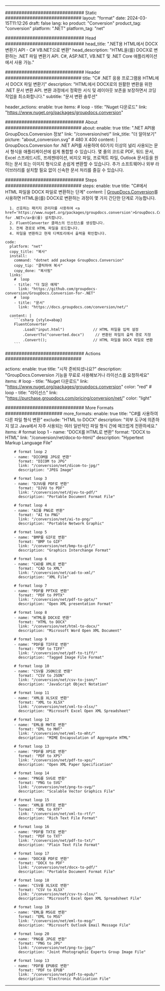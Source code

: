  
---
############################# Static ############################
layout: "format"
date: 2024-03-15T11:12:26
draft: false
lang: ko
product: "Conversion"
product_tag: "conversion"
platform: ".NET"
platform_tag: "net"

############################# Head #############################
head_title: ".NET용 HTML에서 DOCX 변환기 API - C# VB.NET으로 변환"
head_description: "HTML을(를) DOCX로 변환하는 .NET 파일 변환기 API. C#, ASP.NET, VB.NET 및 .NET Core 애플리케이션에서 사용 가능."

############################# Header ############################
title: "C# .NET 응용 프로그램용 HTML에서 DOCX 파일 변환기" 
description: "HTML에서 DOCX로의 원활한 변환을 위한 .NET 문서 변환 API. 변환 과정에서 정확한 서식 및 레이아웃 보존을 보장하면서 코딩 작업을 최소화합니다." 
subtitle: "문서 변환 솔루션" 

header_actions:
  enable: true
  items:
    #  loop
    - title: "Nuget 다운로드"
      link: "https://www.nuget.org/packages/groupdocs.conversion"


############################# About ############################
about:
    enable: true
    title: ".NET API용 GroupDocs.Conversion 정보"
    link: "/conversion/net/"
    link_title: "더 알아보기"
    picture: "about_conversion.svg" # 480 X 400
    content: |
      GroupDocs.Conversion for .NET API를 사용하여 60가지 이상의 널리 사용되는 문서 형식을 애플리케이션에 쉽게 통합할 수 있습니다. 몇 줄의 코드로 PDF, 워드 문서, Excel 스프레드시트, 프레젠테이션, 비지오 파일, 프로젝트 파일, Outlook 문서등을 원하는 문서 또는 이미지 형식으로 손쉽게 변환할 수 있습니다. 추가 소프트웨어나 외부 라이브러리를 설치할 필요 없이 신속한 문서 처리를 즐길 수 있습니다.


############################# Steps ############################
steps:
    enable: true
    title: "C#에서 HTML 파일을 DOCX 파일로 변환하는 단계" 
    content: |
      <a href='https://products.groupdocs.com/conversion/net/'>GroupDocs.Conversion</a>를 사용하면 HTML을(를) DOCX로 변환하는 과정이 몇 가지 간단한 단계로 가능합니다.
      
      1. 선호하는 패키지 관리자를 사용하여 <a href='https://www.nuget.org/packages/groupdocs.conversion'>GroupDocs.Conversion for .NET</a>을(를) 설치합니다. 
      2. FluentConverter 클래스의 인스턴스를 생성합니다.  
      3. 전체 경로로 HTML 파일을 로드합니다. 
      4. 파일을 변환하고 현재 디렉토리에서 출력을 확인합니다. 
   
    code:
      platform: "net"
      copy_title: "복사"
      install:
        command: "dotnet add package GroupDocs.Conversion"
        copy_tip: "클릭하여 복사"
        copy_done: "복사됨"
      links:
        #  loop
        - title: "더 많은 예제"
          link: "https://github.com/groupdocs-conversion/GroupDocs.Conversion-for-.NET"
        #  loop
        - title: "문서"
          link: "https://docs.groupdocs.com/conversion/net/"
          
      content: |
        ```csharp {style=abap}
        FluentConverter
            .Load("input.html")             // HTML 파일을 입력 설정
            .ConvertTo("converted.docx")     // 변환된 파일의 출력 경로 지정
            .Convert();                     // HTML 파일을 DOCX 파일로 변환        
        ```            

############################# Actions ############################

actions:
  enable: true
  title: "시작 준비되셨나요?"
  description: "GroupDocs.Conversion 기능을 무료로 사용해보거나 라이선스를 요청하세요"
  items:
    #  loop
    - title: "Nuget 다운로드"
      link: "https://www.nuget.org/packages/groupdocs.conversion"
      color: "red"
        #  loop
    - title: "라이선스"
      link: "https://purchase.groupdocs.com/pricing/conversion/net/"
      color: "light"


############################# More Formats #####################
more_formats:
    enable: true
    title: "C#를 사용하여 다른 파일 형식 변환"
    exclude: "HTML to DOCX"
    description: "외부 도구에 의존하지 않고 Java에서 자주 사용되는 여러 일반적인 파일 형식 간에 매끄럽게 전환하세요."
    items: 
        # format loop 1
        - name: "DOCX를 HTML로 변환"
          format: "DOCX to HTML"
          link: "/conversion/net/docx-to-html/"
          description: "Hypertext Markup Language File" 

        # format loop 2
        - name: "DICOM을 JPG로 변환" 
          format: "DICOM to JPG"
          link: "/conversion/net/dicom-to-jpg/"
          description: "JPEG Image" 

        # format loop 3
        - name: "DJVU를 PDF로 변환"
          format: "DJVU to PDF"
          link: "/conversion/net/djvu-to-pdf/"
          description: "Portable Document Format File" 

        # format loop 4
        - name: "AI를 PNG로 변환"
          format: "AI to PNG"
          link: "/conversion/net/ai-to-png/"
          description: "Portable Network Graphic" 

        # format loop 5
        - name: "BMP를 GIF로 변환"
          format: "BMP to GIF"
          link: "/conversion/net/bmp-to-gif/"
          description: "Graphics Interchange Format"

        # format loop 6
        - name: "CAD를 XML로 변환"
          format: "CAD to XML"
          link: "/conversion/net/cad-to-xml/"
          description: "XML File"

        # format loop 7
        - name: "PDF를 PPTX로 변환"
          format: "PDF to PPTX"
          link: "/conversion/net/pdf-to-pptx/"
          description: "Open XML presentation Format"

        # format loop 8
        - name: "HTML을 DOCX로 변환"
          format: "HTML to DOCX"
          link: "/conversion/net/html-to-docx/"
          description: "Microsoft Word Open XML Document"

        # format loop 9
        - name: "PDF를 TIFF로 변환"
          format: "PDF to TIFF"
          link: "/conversion/net/pdf-to-tiff/"
          description: "Tagged Image File Format" 

        # format loop 10
        - name: "CSV를 JSON으로 변환" 
          format: "CSV to JSON"
          link: "/conversion/net/csv-to-json/"
          description: "JavaScript Object Notation" 

        # format loop 11
        - name: "XML을 XLSX로 변환" 
          format: "XML to XLSX"
          link: "/conversion/net/xml-to-xlsx/"
          description: "Microsoft Excel Open XML Spreadsheet"  
          
        # format loop 12
        - name: "EML을 MHT로 변환"
          format: "EML to MHT"
          link: "/conversion/net/eml-to-mht/"
          description: "MIME Encapsulation of Aggregate HTML"  
              
        # format loop 13
        - name: "PDF를 XPS로 변환"
          format: "PDF to XPS"
          link: "/conversion/net/pdf-to-xps/"
          description: "Open XML Paper Specification" 
          
        # format loop 14
        - name: "PNG를 SVG로 변환"
          format: "PNG to SVG"
          link: "/conversion/net/png-to-svg/"
          description: "Scalable Vector Graphics File" 
          
        # format loop 15
        - name: "XML을 RTF로 변환"
          format: "XML to RTF"
          link: "/conversion/net/xml-to-rtf/"
          description: "Rich Text File Format"
          
        # format loop 16
        - name: "PDF를 TXT로 변환"
          format: "PDF to TXT"
          link: "/conversion/net/pdf-to-txt/"
          description: "Plain Text File Format"              
        
        # format loop 17
        - name: "DOCX를 PDF로 변환"
          format: "DOCX to PDF"
          link: "/conversion/net/docx-to-pdf/"
          description: "Portable Document Format File"
 
        # format loop 18
        - name: "CSV를 XLSX로 변환"
          format: "CSV to XLSX"
          link: "/conversion/net/csv-to-xlsx/"
          description: "Microsoft Excel Open XML Spreadsheet File"
 
        # format loop 19
        - name: "EML을 MSG로 변환"
          format: "EML to MSG"
          link: "/conversion/net/eml-to-msg/"
          description: "Microsoft Outlook Email Message File"

        # format loop 20
        - name: "PNG를 JPG로 변환"
          format: "PNG to JPG"
          link: "/conversion/net/png-to-jpg/"
          description: "Joint Photographic Experts Group Image File"

        # format loop 13
        - name: "PDF를 EPUB로 변환"
          format: "PDF to EPUB"
          link: "/conversion/net/pdf-to-epub/"
          description: "Electronic Publication File"

---
